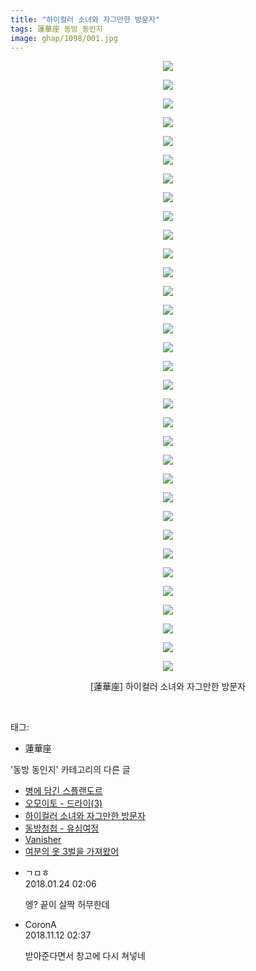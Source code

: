 ```yaml
---
title: "하이컬러 소녀와 자그만한 방문자"
tags: 蓮華座 동방_동인지
image: ghap/1098/001.jpg
---
```

<div class="article">
<p style="text-align: center; clear: none; float: none;"><img src="{{ site.nasurl }}/ghap/1098/001.jpg"/></p>
<p style="text-align: center; clear: none; float: none;"><img src="{{ site.nasurl }}/ghap/1098/002.jpg"/></p>
<p style="text-align: center; clear: none; float: none;"><img src="{{ site.nasurl }}/ghap/1098/003.jpg"/></p>
<p style="text-align: center; clear: none; float: none;"><img src="{{ site.nasurl }}/ghap/1098/004.jpg"/></p>
<p style="text-align: center; clear: none; float: none;"><img src="{{ site.nasurl }}/ghap/1098/005.jpg"/></p>
<p style="text-align: center; clear: none; float: none;"><img src="{{ site.nasurl }}/ghap/1098/006.jpg"/></p>
<p style="text-align: center; clear: none; float: none;"><img src="{{ site.nasurl }}/ghap/1098/007.jpg"/></p>
<p style="text-align: center; clear: none; float: none;"><img src="{{ site.nasurl }}/ghap/1098/008.jpg"/></p>
<p style="text-align: center; clear: none; float: none;"><img src="{{ site.nasurl }}/ghap/1098/009.jpg"/></p>
<p style="text-align: center; clear: none; float: none;"><img src="{{ site.nasurl }}/ghap/1098/010.jpg"/></p>
<p style="text-align: center; clear: none; float: none;"><img src="{{ site.nasurl }}/ghap/1098/011.jpg"/></p>
<p style="text-align: center; clear: none; float: none;"><img src="{{ site.nasurl }}/ghap/1098/012.jpg"/></p>
<p style="text-align: center; clear: none; float: none;"><img src="{{ site.nasurl }}/ghap/1098/013.jpg"/></p>
<p style="text-align: center; clear: none; float: none;"><img src="{{ site.nasurl }}/ghap/1098/014.jpg"/></p>
<p style="text-align: center; clear: none; float: none;"><img src="{{ site.nasurl }}/ghap/1098/015.jpg"/></p>
<p style="text-align: center; clear: none; float: none;"><img src="{{ site.nasurl }}/ghap/1098/016.jpg"/></p>
<p style="text-align: center; clear: none; float: none;"><img src="{{ site.nasurl }}/ghap/1098/017.jpg"/></p>
<p style="text-align: center; clear: none; float: none;"><img src="{{ site.nasurl }}/ghap/1098/018.jpg"/></p>
<p style="text-align: center; clear: none; float: none;"><img src="{{ site.nasurl }}/ghap/1098/019.jpg"/></p>
<p style="text-align: center; clear: none; float: none;"><img src="{{ site.nasurl }}/ghap/1098/020.jpg"/></p>
<p style="text-align: center; clear: none; float: none;"><img src="{{ site.nasurl }}/ghap/1098/021.jpg"/></p>
<p style="text-align: center; clear: none; float: none;"><img src="{{ site.nasurl }}/ghap/1098/022.jpg"/></p>
<p style="text-align: center; clear: none; float: none;"><img src="{{ site.nasurl }}/ghap/1098/023.jpg"/></p>
<p style="text-align: center; clear: none; float: none;"><img src="{{ site.nasurl }}/ghap/1098/024.jpg"/></p>
<p style="text-align: center; clear: none; float: none;"><img src="{{ site.nasurl }}/ghap/1098/025.jpg"/></p>
<p style="text-align: center; clear: none; float: none;"><img src="{{ site.nasurl }}/ghap/1098/026.jpg"/></p>
<p style="text-align: center; clear: none; float: none;"><img src="{{ site.nasurl }}/ghap/1098/027.jpg"/></p>
<p style="text-align: center; clear: none; float: none;"><img src="{{ site.nasurl }}/ghap/1098/028.jpg"/></p>
<p style="text-align: center; clear: none; float: none;"><img src="{{ site.nasurl }}/ghap/1098/029.jpg"/></p>
<p style="text-align: center; clear: none; float: none;"><img src="{{ site.nasurl }}/ghap/1098/030.jpg"/></p>
<p style="text-align: center; clear: none; float: none;"><img src="{{ site.nasurl }}/ghap/1098/031.jpg"/></p>
<p style="text-align: center; clear: none; float: none;"><img src="{{ site.nasurl }}/ghap/1098/032.jpg"/></p>
<p style="text-align: center; clear: none; float: none;"><img src="{{ site.nasurl }}/ghap/1098/033.jpg"/></p>
<p style="text-align: center; clear: none; float: none;">[蓮華座] 하이컬러 소녀와 자그만한 방문자</p>
<p><br/></p>
</div><div class="tagTrail">
<p>태그: </p>
<ul>
<li>蓮華座</li>
</ul>
</div><div class="another">
<p>'동방 동인지' 카테고리의 다른 글</p>
<ul>
<li><a href="/2016-07-26-ghap_1100">병에 담긴 스플랜도르</a></li>
<li><a href="/2016-07-26-ghap_1099">오모이토 - 드라이(3)</a></li>
<li><a href="/2016-07-26-ghap_1098">하이컬러 소녀와 자그만한 방문자</a></li>
<li><a href="/2016-07-26-ghap_1097">동방청첩 - 유심여정</a></li>
<li><a href="/2016-07-26-ghap_1096">Vanisher</a></li>
<li><a href="/2016-07-26-ghap_1095">여분의 옷 3벌을 가져왔어</a></li>
</ul>
</div><div class="cb_module cb_fluid">
<div class="cb_wrt cb_profile">
<div class="comment">
<ul>
<li class="cb_thumb_off" id="comment15181379">
<div class="cb_comment_area">
<div class="cb_info_area">
<div class="cb_section">
<span class="cb_nick_name">ㄱㅁㅎ</span>
</div>
<div class="cb_section">
<span class="cb_date">2018.01.24 02:06 </span>
</div>
</div>
<div class="cb_dsc_comment">
<p class="cb_dsc">
											엥? 끝이 살짝 허무한데
										</p>
</div>
</div></li>
<li class="cb_thumb_off" id="comment15371769">
<div class="cb_comment_area">
<div class="cb_info_area">
<div class="cb_section">
<span class="cb_nick_name">CoronA</span>
</div>
<div class="cb_section">
<span class="cb_date">2018.11.12 02:37 </span>
</div>
</div>
<div class="cb_dsc_comment">
<p class="cb_dsc">
											받아준다면서 창고에 다시 쳐넣네
										</p>
</div>
</div></li>
</ul>
</div>
</div><!-- commentList close -->
</div>
<br/>
<p id="refer"></p>
<br/>
